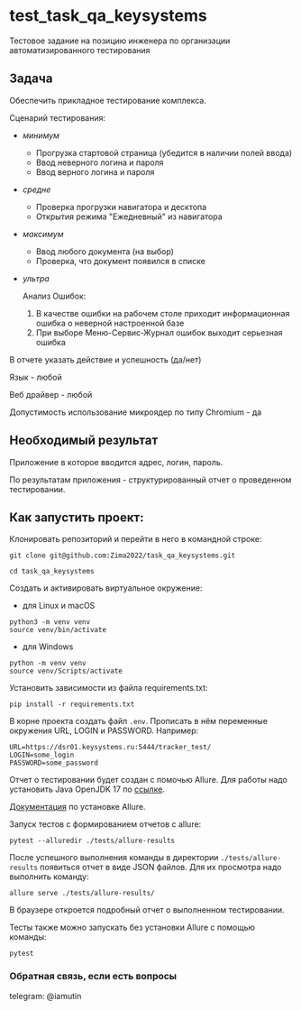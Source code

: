 # test_task_qa_keysystems
Тестовое задание на позицию инженера по организации автоматизированного тестирования

## Задача 

Обеспечить прикладное тестирование комплекса.

Сценарий тестирования:
- _минимум_
  
  - Прогрузка стартовой страница (убедится в наличии полей ввода)
  - Ввод неверного логина и пароля
  - Ввод верного логина и пароля
- _средне_
  
  - Проверка прогрузки навигатора и десктопа
  - Открытия режима "Ежедневный" из навигатора
- _максимум_

  - Ввод любого документа (на выбор)
  - Проверка, что документ появился в списке
- _ультра_
  
  Анализ Ошибок: 
    1. В качестве ошибки на рабочем столе приходит информационная ошибка о неверной настроенной базе
    2. При выборе Меню-Сервис-Журнал ошибок выходит серьезная ошибка

 В отчете указать действие и успешность (да/нет)


Язык - любой

Веб драйвер - любой

Допустимость использование микроядер по типу Chromium - да

## Необходимый результат
  Приложение в которое вводится адрес, логин, пароль. 
  
  По результатам приложения - структурированный отчет о проведенном тестировании.


## Как запустить проект:

Клонировать репозиторий и перейти в него в командной строке:

```
git clone git@github.com:Zima2022/task_qa_keysystems.git
```

```
cd task_qa_keysystems
```

Создать и активировать виртуальное окружение:

- для Linux и macOS
```
python3 -m venv venv
source venv/bin/activate
```
- для Windows
```
python -m venv venv
source venv/Scripts/activate
```
Установить зависимости из файла requirements.txt:
```
pip install -r requirements.txt
```
В корне проекта создать файл `.env`. Прописать в нём переменные окружения URL, LOGIN и PASSWORD. Например:
```
URL=https://dsr01.keysystems.ru:5444/tracker_test/
LOGIN=some_login
PASSWORD=some_password
```
Отчет о тестировании будет создан с помочью Allure. Для работы надо установить Java OpenJDK 17 по [ссылке](https://learn.microsoft.com/en-us/java/openjdk/download#openjdk-17).

[Документация](https://allurereport.org/docs/gettingstarted/installation/) по установке Allure.

Запуск тестов с формированием отчетов с allure:
```
pytest --alluredir ./tests/allure-results
```
После успешного выполнения команды в директории `./tests/allure-results` появиться отчет в виде JSON файлов.
Для их просмотра надо выполнить команду:
```
allure serve ./tests/allure-results/
```
В браузере откроется подробный отчет о выполненном тестировании.

Тесты также можно запускать без установки Allure с помощью команды:
```
pytest
```
### Обратная связь, если есть вопросы
telegram: @iamutin




